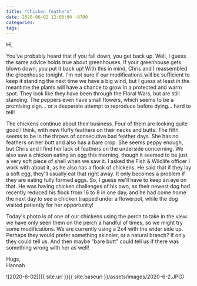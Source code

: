 ```yaml
---
title: "Chicken feathers"
date: 2020-06-02 12:00:00 -0700
categories:
tags:
---
```


Hi,

You've probably heard that if you fall down, you get back up. Well, I guess the same advice holds true about greenhouses. If your greenhouse gets blown down, you put it back up! With this in mind, Chris and I reassembled the greenhouse tonight. I'm not sure if our modifications will be sufficient to keep it standing the next time we have a big wind, but I guess at least in the meantime the plants will have a chance to grow in a protected and warm spot. They look like they have been through the Floral Wars, but are still standing. The peppers even have small flowers, which seems to be a promising sign... or a desperate attempt to reproduce before dying... hard to tell! 

The chickens continue about their business. Four of them are looking quite good I think, with new fluffy feathers on their necks and butts. The fifth seems to be in the throws of consecutive bad feather days. She has no feathers on her butt and also has a bare crop. She seems peppy enough, but Chris and I find her lack of feathers on the underside concerning. We also saw a chicken eating an egg this morning, though it seemed to be just a very soft piece of shell when we saw it. I asked the Fish & Wildlife officer I work with about it, as he also has a flock of chickens. He said that if they lay a soft egg, they'll usually eat that right away. It only becomes a problem if they are eating fully formed eggs. So, I guess we'll have to keep an eye on that. He was having chicken challenges of his own, as their newest dog had recently reduced his flock from 16 to 8 in one day, and he had come home the next day to see a chicken trapped under a flowerpot, while the dog waited patiently for her opportunity! 

Today's photo is of one of our chickens using the perch to take in the view. we have only seen them on the perch a handful of times, so we might try some modifications. We are currently using a 2x4 with the wider side up. Perhaps they would prefer something skinnier, or a natural branch? If only they could tell us. And then maybe "bare butt" could tell us if there was something wrong with her as well!

Hugs,<br />
Hannah

![2020-6-02]({{ site.url }}{{ site.baseurl }}/assets/images/2020-6-2.JPG)